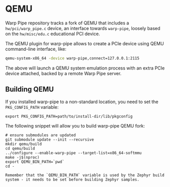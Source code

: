 # QEMU

Warp Pipe repository tracks a fork of QEMU that includes a `hw/pci/warp_pipe.c` device, an interface towards `warp-pipe`, loosely based on the `hw/misc/edu.c` educational PCI device.

The QEMU plugin for warp-pipe allows to create a PCIe device using QEMU command-line interface, like:
```sh
qemu-system-x86_64 -device warp-pipe,connect=127.0.0.1:2115
```

The above will launch a QEMU system emulation process with an extra PCIe device attached, backed by a remote Warp Pipe server.

## Building QEMU

If you installed warp-pipe to a non-standard location, you need to set the `PKG_CONFIG_PATH` variable:

```
export PKG_CONFIG_PATH=path/to/install-dir/lib/pkgconfig
```

The following snippet will allow you to build warp-pipe QEMU fork:

```
# ensure submodules are updated
git submodule update --init --recursive
mkdir qemu/build
cd qemu/build
../configure --enable-warp-pipe --target-list=x86_64-softmmu
make -j$(nproc)
export QEMU_BIN_PATH=`pwd`
cd -
```

```{note}
Remember that the `QEMU_BIN_PATH` variable is used by the Zephyr build system - it needs to be set before building Zephyr samples.
```
